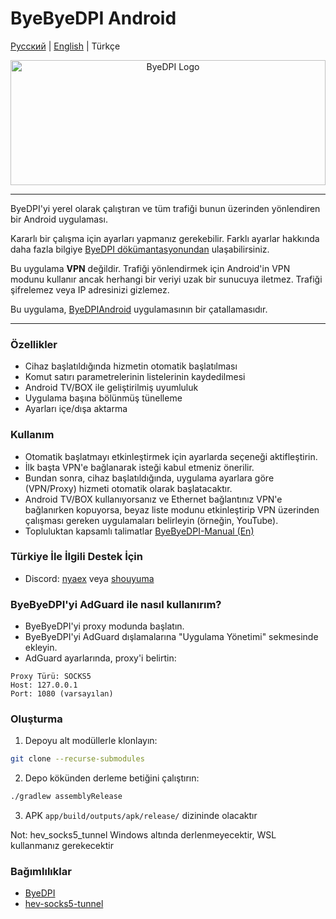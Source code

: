 # ByeByeDPI Android
[Русский](README.md) | [English](README-en.md) | Türkçe

<div style="text-align: center;">
  <img alt="ByeDPI Logo" src="https://github.com/romanvht/ByeDPIAndroid/raw/master/.github/images/app.svg" width="100%" height="200px">
</div>

---

ByeDPI'yi yerel olarak çalıştıran ve tüm trafiği bunun üzerinden yönlendiren bir Android uygulaması.

Kararlı bir çalışma için ayarları yapmanız gerekebilir. Farklı ayarlar hakkında daha fazla bilgiye [ByeDPI dökümantasyonundan](https://github.com/hufrea/byedpi/blob/v0.13/README.md) ulaşabilirsiniz.

Bu uygulama **VPN** değildir. Trafiği yönlendirmek için Android'in VPN modunu kullanır ancak herhangi bir veriyi uzak bir sunucuya iletmez. Trafiği şifrelemez veya IP adresinizi gizlemez.

Bu uygulama, [ByeDPIAndroid](https://github.com/dovecoteescapee/ByeDPIAndroid) uygulamasının bir çatallamasıdır.

---

### Özellikler
* Cihaz başlatıldığında hizmetin otomatik başlatılması
* Komut satırı parametrelerinin listelerinin kaydedilmesi
* Android TV/BOX ile geliştirilmiş uyumluluk
* Uygulama başına bölünmüş tünelleme
* Ayarları içe/dışa aktarma

### Kullanım
* Otomatik başlatmayı etkinleştirmek için ayarlarda seçeneği aktifleştirin.
* İlk başta VPN'e bağlanarak isteği kabul etmeniz önerilir.
* Bundan sonra, cihaz başlatıldığında, uygulama ayarlara göre (VPN/Proxy) hizmeti otomatik olarak başlatacaktır.
* Android TV/BOX kullanıyorsanız ve Ethernet bağlantınız VPN'e bağlanırken kopuyorsa, beyaz liste modunu etkinleştirip VPN üzerinden çalışması gereken uygulamaları belirleyin (örneğin, YouTube).
* Topluluktan kapsamlı talimatlar [ByeByeDPI-Manual (En)](https://github.com/HideakiTaiki/ByeByeDPI-Manual/blob/main/README.en.md)

### Türkiye İle İlgili Destek İçin
* Discord: [nyaex](https://github.com/nyaexx) veya [shouyuma](https://github.com/Hamzahsl)


### ByeByeDPI'yi AdGuard ile nasıl kullanırım?
* ByeByeDPI'yi proxy modunda başlatın.
* ByeByeDPI'yi AdGuard dışlamalarına "Uygulama Yönetimi" sekmesinde ekleyin.
* AdGuard ayarlarında, proxy'i belirtin:
```plaintext
Proxy Türü: SOCKS5
Host: 127.0.0.1
Port: 1080 (varsayılan)
```

### Oluşturma
1. Depoyu alt modüllerle klonlayın:
```bash
git clone --recurse-submodules
```
2. Depo kökünden derleme betiğini çalıştırın:
```bash
./gradlew assemblyRelease
```
3. APK `app/build/outputs/apk/release/` dizininde olacaktır

Not: hev_socks5_tunnel Windows altında derlenmeyecektir, WSL kullanmanız gerekecektir

### Bağımlılıklar
- [ByeDPI](https://github.com/hufrea/byedpi)
- [hev-socks5-tunnel](https://github.com/heiher/hev-socks5-tunnel)
